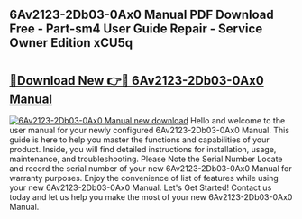 ## 6Av2123-2Db03-0Ax0 Manual PDF Download Free - Part-sm4 User Guide Repair - Service Owner Edition xCU5q

# <h2><a href="http://cf11569.oget.top/?id=6Av2123-2Db03-0Ax0+Manual">🔗Download New 👉🔴 6Av2123-2Db03-0Ax0 Manual</a></h2>

[![6Av2123-2Db03-0Ax0 Manual new download](https://i.imgur.com/5g1atiW.png)](http://cf11569.oget.top/?id=6Av2123-2Db03-0Ax0+Manual)
Hello and welcome to the user manual for your newly configured 6Av2123-2Db03-0Ax0 Manual. This guide is here to help you master the functions and capabilities of your product. Inside, you will find detailed instructions for installation, usage, maintenance, and troubleshooting. Please Note the Serial Number Locate and record the serial number of your new 6Av2123-2Db03-0Ax0 Manual for warranty purposes. Enjoy the convenience of list of features while using your new 6Av2123-2Db03-0Ax0 Manual. Let's Get Started! Contact us today and let us help you make the most of your new 6Av2123-2Db03-0Ax0 Manual.
